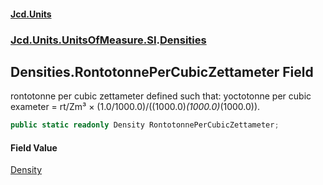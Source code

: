 #### [Jcd.Units](index 'index')
### [Jcd.Units.UnitsOfMeasure.SI](Jcd.Units.UnitsOfMeasure.SI 'Jcd.Units.UnitsOfMeasure.SI').[Densities](Densities 'Jcd.Units.UnitsOfMeasure.SI.Densities')

## Densities.RontotonnePerCubicZettameter Field

rontotonne per cubic zettameter defined such that: yoctotonne per cubic exameter = rt/Zm³ ×
(1.0/1000.0)/((1000.0)*(1000.0)*(1000.0)).

```csharp
public static readonly Density RontotonnePerCubicZettameter;
```

#### Field Value
[Density](Density 'Jcd.Units.UnitTypes.Density')